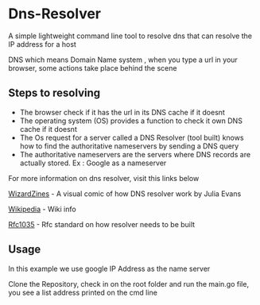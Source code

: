 # Dns-Resolver

A simple lightweight command line tool to resolve dns that can resolve the IP address for a host

DNS which means Domain Name system , when you type a url in your browser, some actions take place behind the scene

## Steps to resolving
* The browser check if it has the url in its DNS cache if it doesnt
* The operating system (OS) provides a function to check it own DNS cache if it doesnt
* The Os request for a server called a DNS Resolver (tool built) knows how to find the authoritative nameservers by sending a DNS query
* The authoritative nameservers are the servers where DNS records are actually stored. Ex : Google as a nameserver


For more information on dns resolver, visit this links below

[WizardZines](https://wizardzines.com/comics/cast-of-characters/) - A visual comic of how DNS resolver work by Julia Evans

[Wikipedia](https://en.wikipedia.org/wiki/Domain_Name_System) - Wiki info

[Rfc1035](https://datatracker.ietf.org/doc/html/rfc1035) - Rfc standard on how resolver needs to be built

## Usage

In this example we use google IP Address as the name server

Clone the Repository, check in on the root folder and run the main.go file, you see a list address printed on the cmd line

